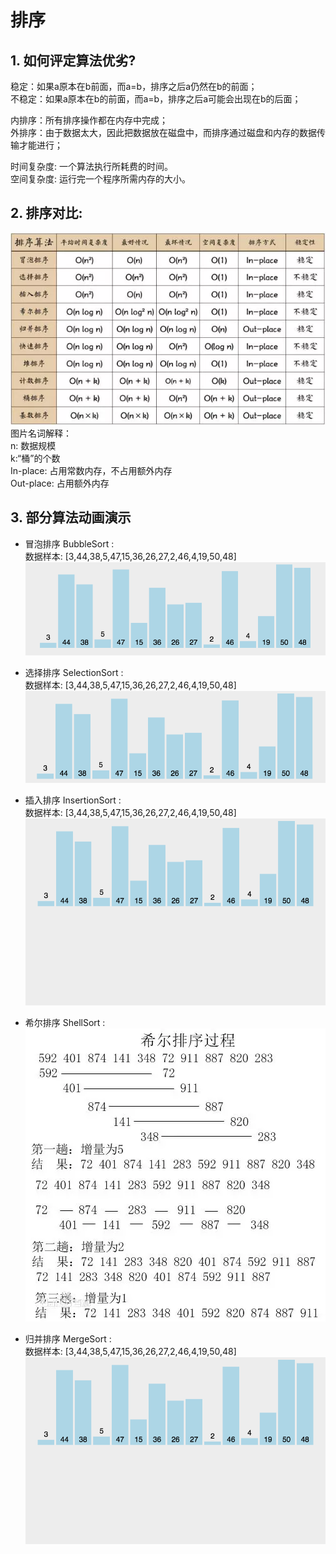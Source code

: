# 排序
## 1. 如何评定算法优劣?
稳定：如果a原本在b前面，而a=b，排序之后a仍然在b的前面；  
不稳定：如果a原本在b的前面，而a=b，排序之后a可能会出现在b的后面；  

内排序：所有排序操作都在内存中完成；  
外排序：由于数据太大，因此把数据放在磁盘中，而排序通过磁盘和内存的数据传输才能进行；  

时间复杂度: 一个算法执行所耗费的时间。  
空间复杂度: 运行完一个程序所需内存的大小。  

## 2. 排序对比:
![排序对比](../pics/all_sort.png)  
图片名词解释：  
n: 数据规模  
k:“桶”的个数  
In-place: 占用常数内存，不占用额外内存  
Out-place: 占用额外内存  

## 3. 部分算法动画演示
* 冒泡排序   BubbleSort :  
数据样本: [3,44,38,5,47,15,36,26,27,2,46,4,19,50,48]  
![冒泡排序](../pics/bubble_sort.gif)  

* 选择排序   SelectionSort :  
数据样本: [3,44,38,5,47,15,36,26,27,2,46,4,19,50,48]  
![选择排序](../pics/selection_sort.gif)

* 插入排序   InsertionSort :  
数据样本: [3,44,38,5,47,15,36,26,27,2,46,4,19,50,48]  
![插入排序](../pics/insertion_sort.gif)

* 希尔排序   ShellSort :  
![希尔排序](../pics/shell_sort.png)

* 归并排序   MergeSort :  
数据样本: [3,44,38,5,47,15,36,26,27,2,46,4,19,50,48]  
![归并排序](../pics/merge_sort.gif)